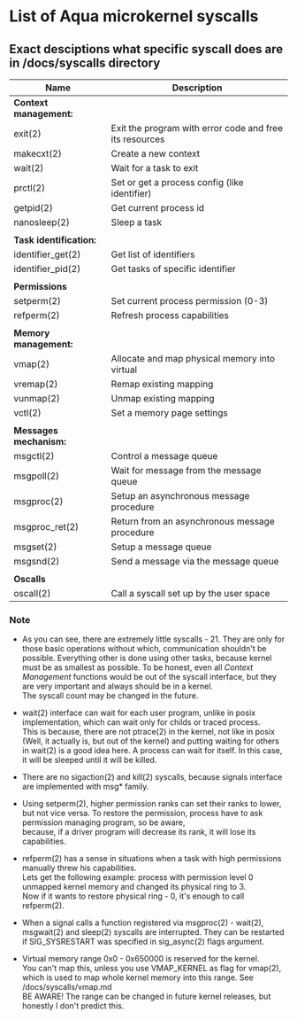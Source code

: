 # List of Aqua microkernel syscalls

## Exact desciptions what specific syscall does are in /docs/syscalls directory

| Name				| Description
| ---				| ---
| **Context management:**	|
| exit(2)			| Exit the program with error code and free its resources
| makecxt(2)			| Create a new context
| wait(2)			| Wait for a task to exit
| prctl(2)			| Set or get a process config (like identifier)
| getpid(2)			| Get current process id
| nanosleep(2)			| Sleep a task
|				|
| **Task identification:**	|
| identifier_get(2)		| Get list of identifiers
| identifier_pid(2)		| Get tasks of specific identifier
|				|
| **Permissions**		|
| setperm(2)			| Set current process permission (0-3)
| refperm(2)			| Refresh process capabilities
|				|
| **Memory management:**	|
| vmap(2)			| Allocate and map physical memory into virtual
| vremap(2)			| Remap existing mapping
| vunmap(2)			| Unmap existing mapping
| vctl(2)			| Set a memory page settings
|				|
| **Messages mechanism:**	|
| msgctl(2)			| Control a message queue
| msgpoll(2)			| Wait for message from the message queue
| msgproc(2)			| Setup an asynchronous message procedure
| msgproc_ret(2)		| Return from an asynchronous message procedure
| msgset(2)			| Setup a message queue
| msgsnd(2)			| Send a message via the message queue
|				|
| **Oscalls**			|
| oscall(2)			| Call a syscall set up by the user space



### Note
- As you can see, there are extremely little syscalls - 21. They are only for those basic operations without which, communication shouldn't be possible. 
  Everything other is done using other tasks, because kernel must be as smallest as possible.
  To be honest, even all *Context Management* functions would be out of the syscall interface, but they are very important and always should be in a kernel.  
  The syscall count may be changed in the future.

- wait(2) interface can wait for each user program, unlike in posix implementation, which can wait only for childs or traced process.  
  This is because, there are not ptrace(2) in the kernel, not like in posix (Well, it actually is, but out of the kernel) and putting waiting for others in wait(2) is a good idea here.
  A process can wait for itself. In this case, it will be sleeped until it will be killed.

- There are no sigaction(2) and kill(2) syscalls, because signals interface are implemented with msg\* family.

- Using setperm(2), higher permission ranks can set their ranks to lower, but not vice versa. To restore the permission, process have to ask permission managing program, so be aware,  
  because, if a driver program will decrease its rank, it will lose its capabilities.

- refperm(2) has a sense in situations when a task with high permissions manually threw his capabilities.  
  Lets get the following example: process with permission level 0 unmapped kernel memory and changed its physical ring to 3.  
  Now if it wants to restore physical ring - 0, it's enough to call refperm(2).

- When a signal calls a function registered via msgproc(2) - wait(2), msgwait(2) and sleep(2) syscalls are interrupted.
  They can be restarted if SIG_SYSRESTART was specified in sig_async(2) flags argument.

- Virtual memory range 0x0 - 0x650000 is reserved for the kernel.  
You can't map this, unless you use VMAP_KERNEL as flag for vmap(2), which is used to map whole kernel memory into this range. See /docs/syscalls/vmap.md  
BE AWARE! The range can be changed in future kernel releases, but honestly I don't predict this.
